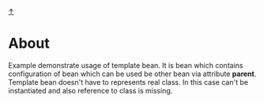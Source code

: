 [&#8593;](../README.md)

# About

Example demonstrate usage of template bean. It is bean which contains configuration of bean which can be used be
 other bean via attribute __parent__. Template bean doesn't have to represents real class. In this case can't be
  instantiated and also reference to class is missing.